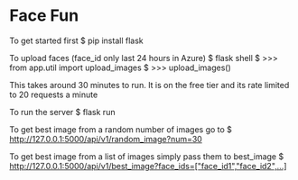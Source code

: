 Face Fun
==================

To get started first
    $ pip install flask

To upload faces (face_id only last 24 hours in Azure)
    $ flask shell
    $ >>> from app.util import upload_images
    $ >>> upload_images()

This takes around 30 minutes to run. It is on the free tier and its rate limited to 20 requests
a minute

To run the server
    $ flask run

To get best image from a random number of images go to
    $ http://127.0.0.1:5000/api/v1/random_image?num=30

To get best image from a list of images simply pass them to best_image
    $ http://127.0.0.1:5000/api/v1/best_image?face_ids=["face_id1","face_id2",...]
